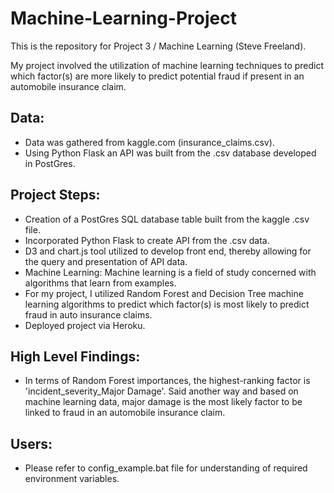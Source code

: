 # Machine-Learning-Project

This is the repository for Project 3 / Machine Learning (Steve Freeland).

My project involved the utilization of machine learning techniques to predict which factor(s) are more likely to predict potential fraud if present in an automobile insurance claim. 

## Data:

- Data was gathered from kaggle.com (insurance_claims.csv).
- Using Python Flask an API was built from the .csv database developed in PostGres.

## Project Steps:

- Creation of a PostGres SQL database table built from the kaggle .csv file.
- Incorporated Python Flask to create API from the .csv data.
- D3 and chart.js tool utilized to develop front end, thereby allowing for the query and presentation of API data.
- Machine Learning: Machine learning is a field of study concerned with algorithms that learn from examples.
- For my project, I utilized Random Forest and Decision Tree machine learning algorithms to predict which factor(s) is most likely to predict fraud in auto insurance claims. 
- Deployed project via Heroku.

## High Level Findings:

- In terms of Random Forest importances, the highest-ranking factor is 'incident_severity_Major Damage'. Said another way and based on machine learning data, major damage is the most likely factor to be linked to fraud in an automobile insurance claim.

## Users:

- Please refer to config_example.bat file for understanding of required environment variables.
